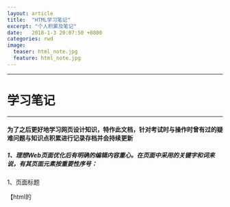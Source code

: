 ```yaml
---
layout: article
title:  "HTML学习笔记"
excerpt: "个人积累及笔记"
date:   2018-1-3 20:07:50 +0800
categories: rwd 
image:
  teaser: html_note.jpg
  feature: html_note.jpg
---
```

---
# 学习笔记
---
#### 为了之后更好地学习网页设计知识，特作此文档，针对考试时与操作时曾有过的疑难问题与知识点积累进行记录存档并会持续更新
##### 1、理想Web页面优化后有明确的编辑内容重心。在页面中采用的关键字和词来说，有其页面元素按重要性序号：

1、页面标题

【html的<title> 元素是网页中最关键的元素。主关键字必须出现在页标题标签中。】

2、页面顶部的主要标题

【meta 标签对搜索引擎排名没有多大的贡献, 但是对于在你主页上的 "描述" meta 标签的文本是很重要的, 因为像 Google 这样的搜索引擎经常在 serp 上使用你的网页标题链接下面的文本。】

3、页面前几段内容

【你的关键词和短语都应该出现在这里, 但不能太过火。】

4、链接到其他页面的文字


5、页面上所有相关图形的替代文字

【始终使用链接代码的 alt 和 title 属性提供对图片或视频内容的准确描述。】

6、HTML文件名以及网站目录的名字

【大多数 web 创作程序 (如 Dreamweaver 或 cms 程序) 将提示您输入图像的替代说明性文本 ("alt 文本"), 或链接 "标题" 标签的描述性文本。使用准确描述链接材料的语言。】

如果页面明显超出了与关键字相关的语言的这些正常统计参数, 那么其内容可能会 de-ranked, 因为它与用户的搜索关键词无关。

###### 2、网页图像的5种基本类型

一种简便方法，把数十甚至数百个矢量符号和图标，一次以非常紧凑的形式加载至网站中。 → 图标字体

使用线条丶多边形丶点丶曲线和填充效果的数学描述来创建图像，像 Adobe Illustrator (.ai) 文件。 → 矢量图

以开放格式的 xml 文件类型保存的一种矢量图，直接用于网页上。 → 可伸缩矢量图形 SVG

单靠 css 代码在网页上的使用，可加配有阴影丶边缘丶阴影丶悬停和点击状态等等效果。 → CSS 图形

是由像素 (pixels，也就是图片元素) 为基本单元所组成的细粒网格。 → 位图／点阵图 或称 光栅图

###### 3、网络技术框架平台， 提供和支持的东西远远超过基本的链接和基于表单的交互。而为媒介而设计有以下几项核心要点：

- 由於用户可能出现在任何页面上→ 无死胡同頁 NO DEAD-END PAGES
 
- 由於用户希望以尽可能最少的步骤获取信息 → 直接访问 DIRECT ACCESS
 
- 由於用户使用的装置各类型都有 → 显示屏 DISPLAYS
 
- 由於用户想知道她在哪，有什麽选项及功能 → 反馈和对话框 FEEDBACK AND DIALOG
 
- 由於用户不会容忍长时间的延迟。研究表明，对于大多数计算任务，超过大约是十秒的门槛，用户感到挫折。→ 带宽和交互 BANDWIDTH AND INTERACTION
 
- 由於用户要精确及可靠信息 → 完整性和稳定性 INTEGRITY AND STABILITY
 
- 由於用户不喜复杂，要即时及正确信息→ 简洁性和一致性 SIMPLICITY AND CONSISTENCY
